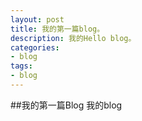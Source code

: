 ```yaml
---
layout: post
title: 我的第一篇blog。
description: 我的Hello blog。
categories:
- blog
tags:
- blog
---
```


##我的第一篇Blog
 我的blog